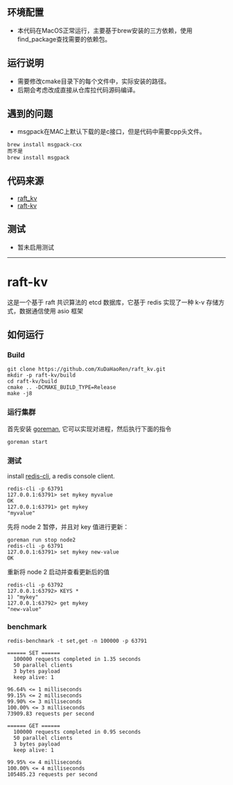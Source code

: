 ## 环境配置
- 本代码在MacOS正常运行，主要基于brew安装的三方依赖，使用find_package查找需要的依赖包。
## 运行说明
- 需要修改cmake目录下的每个文件中，实际安装的路径。
- 后期会考虑改成直接从仓库拉代码源码编译。
## 遇到的问题
-  msgpack在MAC上默认下载的是c接口，但是代码中需要cpp头文件。
```sh
brew install msgpack-cxx
而不是
brew install msgpack
```
## 代码来源
- [raft_kv](https://github.com/XuDaHaoRen/raft_kv)
- [raft-kv](https://github.com/jinyyu/raft-kv)
## 测试
- 暂未启用测试
-------------------
# raft-kv

这是一个基于 raft 共识算法的 etcd 数据库，它基于 redis 实现了一种 k-v 存储方式，数据通信使用 asio 框架

## 如何运行

### Build
    
    git clone https://github.com/XuDaHaoRen/raft_kv.git
    mkdir -p raft-kv/build
    cd raft-kv/build
    cmake .. -DCMAKE_BUILD_TYPE=Release
    make -j8
    
### 运行集群

首先安装 [goreman](https://github.com/mattn/goreman), 它可以实现对进程，然后执行下面的指令

    goreman start
    
    
### 测试
install [redis-cli](https://github.com/antirez/redis), a redis console client.

    redis-cli -p 63791
    127.0.0.1:63791> set mykey myvalue
    OK
    127.0.0.1:63791> get mykey
    "myvalue"
    
先将 node 2 暂停，并且对 key 值进行更新：

    goreman run stop node2
    redis-cli -p 63791
    127.0.0.1:63791> set mykey new-value
    OK
    
重新将 node 2 启动并查看更新后的值

    redis-cli -p 63792
    127.0.0.1:63792> KEYS *
    1) "mykey"
    127.0.0.1:63792> get mykey
    "new-value"
    
### benchmark

    redis-benchmark -t set,get -n 100000 -p 63791
    
    ====== SET ======
      100000 requests completed in 1.35 seconds
      50 parallel clients
      3 bytes payload
      keep alive: 1
    
    96.64% <= 1 milliseconds
    99.15% <= 2 milliseconds
    99.90% <= 3 milliseconds
    100.00% <= 3 milliseconds
    73909.83 requests per second
    
    ====== GET ======
      100000 requests completed in 0.95 seconds
      50 parallel clients
      3 bytes payload
      keep alive: 1
    
    99.95% <= 4 milliseconds
    100.00% <= 4 milliseconds
    105485.23 requests per second
    
    
    
    
    
    
    

